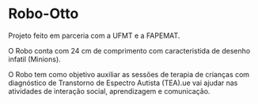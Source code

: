 # Robo-Otto
Projeto feito em parceria com a UFMT e a FAPEMAT.

O Robo conta com 24 cm de comprimento com caracteristida de desenho infatil (Minions).

O Robo tem como objetivo auxiliar as sessões de terapia de crianças com diagnóstico de Transtorno de Espectro Autista (TEA).ue vai ajudar nas atividades de interação social, aprendizagem e comunicação.

